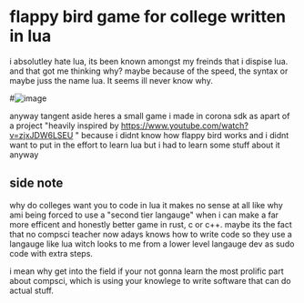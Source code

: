 # flappy bird game for college written in lua 

i absolutley hate lua, its been known amongst my freinds that i dispise lua.
and that got me thinking why? maybe because of the speed, the syntax or maybe juss the name lua.
It seems ill never know why.

#![image]("https://upload.wikimedia.org/wikipedia/commons/c/cf/Lua-Logo.svg")

anyway tangent aside heres a small game i made in corona sdk as apart of a project "heavily inspired by https://www.youtube.com/watch?v=zjxJDW6LSEU "
because i didnt know how flappy bird works and i didnt want to put in the effort to learn lua but i had to learn some stuff about it anyway

## side note

why do colleges want you to code in lua it makes no sense at all like why ami being forced to use a "second tier langauge"
when i can make a far more efficent and honestly better game in rust, c or c++. maybe its the fact that no compsci
teacher now adays knows how to write code so they use a langauge like lua witch looks to me from a lower level langauge dev
as sudo code with extra steps.

i mean why get into the field if your not gonna learn the most prolific part about compsci, which is using your knowlege to
write software that can do actual stuff.
